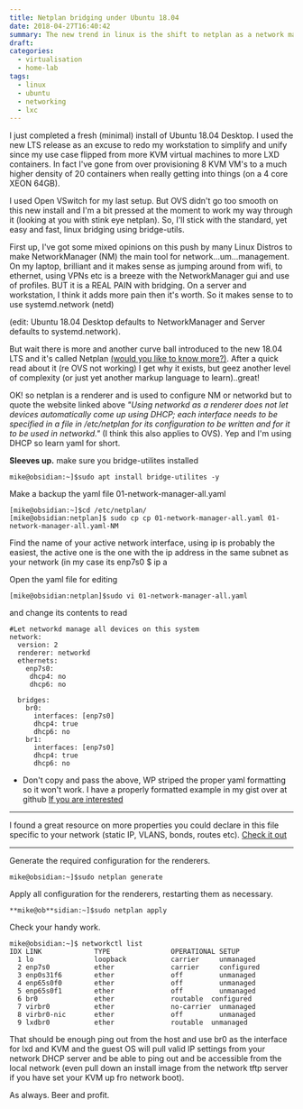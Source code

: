 ```yaml
---
title: Netplan bridging under Ubuntu 18.04
date: 2018-04-27T16:40:42
summary: The new trend in linux is the shift to netplan as a network manager that uses either NetworkManager  or  systemd-networkd to manage interfaces is pretty much the default now for Ubuntu Desktops.  This breaks OVS and linux bridging, but there is a way
draft:
categories:
  - virtualisation
  - home-lab
tags:
  - linux
  - ubuntu
  - networking
  - lxc
---
```


I just completed a fresh (minimal) install of Ubuntu 18.04 Desktop. I used the new LTS release as an excuse to redo my workstation to simplify and unify since my use case flipped from more KVM virtual machines to more LXD containers. In fact I've gone from over provisioning 8 KVM VM's to a much higher density of 20 containers when really getting into things (on a 4 core XEON 64GB).

I used Open VSwitch for my last setup. But OVS didn't go too smooth on this new install and I'm a bit pressed at the moment to work my way through it (looking at you with stink eye netplan). So, I'll stick with the standard, yet easy and fast, linux bridging using bridge-utils.

First up, I've got some mixed opinions on this push by many Linux Distros to make NetworkManager (NM) the main tool for network...um...management. On my laptop, brilliant and it makes sense as jumping around from wifi, to ethernet, using VPNs etc is a breeze with the NetworkManager gui and use of profiles. BUT it is a REAL PAIN with bridging. On a server and workstation, I think it adds more pain then it's worth. So it makes sense to to use systemd.network (netd)

(edit: Ubuntu 18.04 Desktop defaults to NetworkManager and Server defaults to systemd.network).

But wait there is more and another curve ball introduced to the new 18.04 LTS and it's called Netplan [(would you like to know more?)](https://netplan.io/). After a quick read about it (re OVS not working) I get why it exists, but geez another level of complexity (or just yet another markup language to learn)..great!

OK! so netplan is a renderer and is used to configure NM or networkd but to quote the website linked above *"Using networkd as a renderer does not let devices automatically come up using DHCP; each interface needs to be specified in a file in /etc/netplan for its configuration to be written and for it to be used in networkd."* (I think this also applies to OVS). Yep and I'm using DHCP so learn yaml for short.

**Sleeves up.**
make sure you bridge-utilites installed

```
mike@obsidian:~]$sudo apt install bridge-utilites -y
```

Make a backup the yaml file 01-network-manager-all.yaml

```
[mike@obsidian:~]$cd /etc/netplan/
[mike@obsidian:netplan]$ sudo cp cp 01-network-manager-all.yaml 01-network-manager-all.yaml-NM
```

Find the name of your active network interface, using ip is probably the easiest, the active one is the one with the ip address in the same subnet as your network (in my case its enp7s0
$ ip a

Open the yaml file for editing

```
[mike@obsidian:netplan]$sudo vi 01-network-manager-all.yaml
```

and change its contents to read

```
#Let networkd manage all devices on this system
network:
  version: 2
  renderer: networkd
  ethernets:
    enp7s0:
     dhcp4: no
     dhcp6: no

  bridges:
    br0:
      interfaces: [enp7s0]
      dhcp4: true 
      dhcp6: no 
    br1:
      interfaces: [enp7s0]
      dhcp4: true
      dhcp6: no

```

* Don't copy and pass the above, WP striped the proper yaml formatting so it won't work. I have a properly formatted example in my gist over at github [If you are interested](https://gist.github.com/mikewebb70/c46be8216e8f1594b1077f3d5220c22b)
---

I found a great resource on more properties you could declare in this file specific to your network (static IP, VLANS, bonds, routes etc). [Check it out](https://cloudinit.readthedocs.io/en/latest/topics/network-config-format-v2.html#examples)

---

Generate the required configuration for the renderers.

```
mike@obsidian:~]$sudo netplan generate
```

Apply all configuration for the renderers, restarting them as necessary.

```
**mike@ob**sidian:~]$sudo netplan apply
```

Check your handy work.

```
mike@obsidian:~]$ networkctl list
IDX LINK             TYPE               OPERATIONAL SETUP     
  1 lo               loopback           carrier     unmanaged 
  2 enp7s0           ether              carrier     configured
  3 enp0s31f6        ether              off         unmanaged 
  4 enp65s0f0        ether              off         unmanaged 
  5 enp65s0f1        ether              off         unmanaged 
  6 br0              ether              routable  configured
  7 virbr0           ether              no-carrier  unmanaged 
  8 virbr0-nic       ether              off         unmanaged 
  9 lxdbr0           ether              routable  unmanaged 

```

That should be enough ping out from the host and use br0 as the interface for lxd and KVM and the guest OS will pull valid IP settings from your network DHCP server and be able to ping out and be accessible from the local network (even pull down an install image from the network tftp server if you have set your KVM up fro network boot).

As always. Beer and profit.